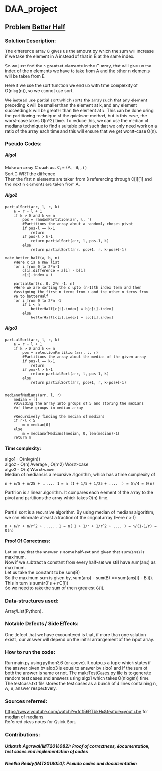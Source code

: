 # DAA_project

## Problem [Better Half](https://algomuse.net/archivecontest?contest_number=20)


### Solution Description:
<p>

The difference array C gives us the amount by which the sum will increase if we take the element in A instead of that in B at the same index.

So we just find the n greatest elements in the C array,  that will give us the index of the n elements we have to take from A and the other n elements will be taken from B.

Here if we use the sort function we end up with time complexity of O(nlog(n)), so we cannot use sort.

We instead use partial sort which sorts the array such that any element preceding k will be smaller than the element at k, and any element succeeding k will be greater than the element at k. This can be done using the partitioning technique of the quicksort method, but in this case, the worst-case takes O(n^2) time. To reduce this, we can use the median of medians technique to find a suitable pivot such that we only need work on a ratio of the array each time and this will ensure that we get worst-case O(n).

</p>

### Pseudo Codes:
##### Algo1
<p>
Make an array C such as.
C<sub>i</sub> = (A<sub>i</sub> - B<sub>i</sub> , i )
<br>
Sort C WRT the diffrence 
<br>
Then the first n elements are taken from B referencing through C[i][1] and the next n elements are taken from A.
</p>

##### Algo2
<p>

    partialSort(arr, l, r, k)
        n = r - l + 1
        if k > 0 and k <= n
            pos = randomPartition(arr, l, r)
            #Partitions the array about a randomly chosen pivot
            if pos-l == k-1
                return
            if pos-l > k-1
                return partialSort(arr, l, pos-1, k)
            else
                return partialSort(arr, pos+1, r, k-pos+l-1)

    make_better_half(a, b, n)
        #Here c is a new list
        for i from 0 to 2*n-1
            c[i].difference = a[i] - b[i]
            c[i].index = i

        partialSort(c, 0, 2*n -1, n)
        #Here we are sorting the c upto (n-1)th index term and then
        #assigning the first n terms from b and the other n terms from
        #a to betterHalf
        for i from 0 to 2*n -1
            if i < n
                betterHalf[c[i].index] = b[c[i].index]
            else
                betterHalf[c[i].index] = a[c[i].index]
</p>

##### Algo3 
<p>

    partialSort(arr, l, r, k)
        n = r - l + 1
        if k > 0 and k <= n
            pos = selectionPartition(arr, l, r)
            #Partitions the array about the median of the given array
            if pos-l == k-1     
                return
            if pos-l > k-1      
                return partialSort(arr, l, pos-1, k)
            else    
                return partialSort(arr, pos+1, r, k-pos+l-1)


    medianofMedians(arr, l, r)
        median = []
        #Dividing the array into groups of 5 and storing the medians
        #of these groups in median array
        
        #Recursively finding the median of medians
        if r-l < 5
            m = median[0]
        else
            m = medianofMedians(median, 0, len(median)-1)
        return m


</p>

#### Time complexity:
<p>
algo1 - O(nlog(n))
<br>
algo2 - O(n) Average , O(n^2) Worst-case 
<br>
algo3 - O(n) Worst-case
<br>
Median of medians is a recursive algorithm, which has a time complexity of

    n + n/5 + n/25 + ...... 1 = n (1 + 1/5 + 1/25 + ....  ) = 5n/4 = O(n)

Partition is a linear algorithm. It compares each element of the array to the pivot and partitions the array which takes O(n) time.

<br>
Partial sort is a recursive algorithm. By using median of medians algorithm, we can eliminate atleast a fraction of the orignal array (Here r > 1)

    n + n/r + n/r^2 + ...... 1 = n( 1 + 1/r + 1/r^2 + .... ) = n/(1-1/r) = O(n)
</p>

#### Proof Of Correctness:
<p>
Let us say that the answer is some half-set and given that sum(ans) is maximum.
<br>
Now if we subtract a constant from every half-set we still have sum(ans) as maximum.<br>
Let us take the constant to be sum(B)<br>
So the maximum sum is given by, sum(ans) - sum(B) == sum(ans[i] - B[i]).<br>
This in turn is sum(n0's + nC[i])<br>
So we need to take the sum of the n greatest C[i].
</p>

### Data-structures used:
Array/List(Python). 

### Notable Defects / Side Effects: 
One defect that we have encountered is that, if more than one solution exists, our answer will depend on the initial arrangement of the input array.

### How to run the code:
Run main.py using python3.6 (or above). It outputs a tuple which states if the answer given by algo3 is equal to answer by algo1 and if the sum of both the answer is same or not. The makeTestCases.py file is to generate random test cases and answers using algo1 which takes O(nlog(n)) time. The testcase.txt file stores the test cases as a bunch of 4 lines containing n, A, B, answer respectively.

### Sources referred:
https://www.youtube.com/watch?v=fcf56RTbkHc&feature=youtu.be for median of medians.<br>
Referred class notes for Quick Sort.
### Contributions:
##### Utkarsh Agarwal(IMT2018082): Proof of correctness, documentation, test cases and implementation of codes
##### Neetha Reddy(IMT2018050): Pseudo codes and documentation
